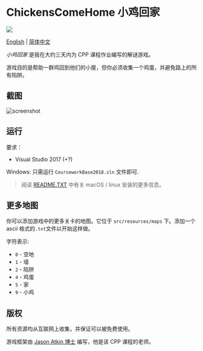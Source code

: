 # ChickensComeHome 小鸡回家

[![](https://img.shields.io/github/license/Songkeys/ChickensComeHome.svg)](https://github.com/Songkeys/ChickensComeHome)

[English](README.md) | [简体中文](README.zh-cn.md)

*小鸡回家* 是我在大约三天内为 CPP 课程作业编写的解谜游戏。

游戏目的是帮助一群鸡回到他们的小屋，但你必须收集一个鸡蛋，并避免路上的所有陷阱。

## 截图

![screenshot](https://user-images.githubusercontent.com/22665058/63771984-bf6da280-c90a-11e9-81ff-a970fa8013cb.gif)

## 运行

要求：

- Visual Studio 2017 (+?)

Windows: 只需运行 `CourseworkBase2018.sln` 文件即可.

> 阅读 [README.TXT](README.TXT) 中有关 macOS / linux 安装的更多信息。

## 更多地图

你可以添加游戏中的更多关卡的地图。它位于 `src/resources/maps` 下。添加一个 ascii 格式的`.txt`文件以开始这样做。

字符表示:

- `0` - 空地
- `1` - 墙
- `2` - 陷阱
- `4` - 鸡蛋
- `5` - 家
- `9` - 小鸡

## 版权

所有资源均从互联网上收集，并保证可以被免费使用。

游戏框架由 [Jason Atkin 博士](http://www.cs.nott.ac.uk/~pszja/) 编写，他是该 CPP 课程的老师。
